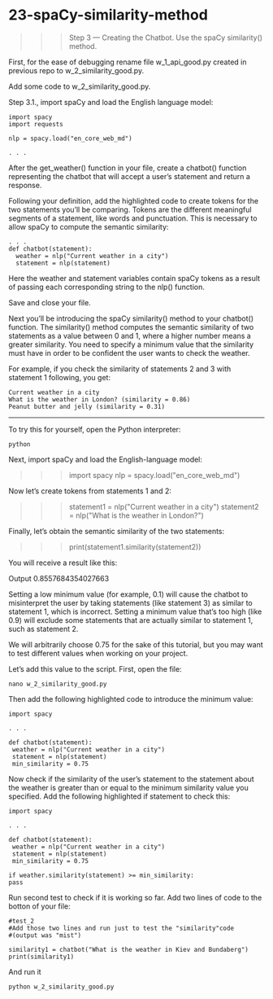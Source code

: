 # 23-spaCy-similarity-method

>>> Step 3 — Creating the Chatbot. Use the spaCy similarity() method.

First, for the ease of debugging rename file w_1_api_good.py created in previous repo to w_2_similarity_good.py.

Add some code to w_2_similarity_good.py.

Step 3.1., import spaCy and load the English language model:

    import spacy
    import requests
    
    nlp = spacy.load("en_core_web_md")
    
    . . .

After the get_weather() function in your file, create a chatbot() function representing the chatbot that will accept a user’s statement and return a response.

Following your definition, add the highlighted code to create tokens for the two statements you’ll be comparing. Tokens are the different meaningful segments of a statement, like words and punctuation. This is necessary to allow spaCy to compute the semantic similarity:

    . . .
    def chatbot(statement):
      weather = nlp("Current weather in a city")
      statement = nlp(statement)
      
      
Here the weather and statement variables contain spaCy tokens as a result of passing each corresponding string to the nlp() function.

Save and close your file.

Next you’ll be introducing the spaCy similarity() method to your chatbot() function. The similarity() method computes the semantic similarity of two statements as a value between 0 and 1, where a higher number means a greater similarity. You need to specify a minimum value that the similarity must have in order to be confident the user wants to check the weather.

For example, if you check the similarity of statements 2 and 3 with statement 1 following, you get:

    Current weather in a city
    What is the weather in London? (similarity = 0.86)
    Peanut butter and jelly (similarity = 0.31)

********

To try this for yourself, open the Python interpreter:

    python

Next, import spaCy and load the English-language model:

>>> import spacy
>>> nlp = spacy.load("en_core_web_md")

Now let’s create tokens from statements 1 and 2:

>>> statement1 = nlp("Current weather in a city")
>>> statement2 = nlp("What is the weather in London?")

Finally, let’s obtain the semantic similarity of the two statements:

>>> print(statement1.similarity(statement2))

You will receive a result like this:

Output
0.8557684354027663

Setting a low minimum value (for example, 0.1) will cause the chatbot to misinterpret the user by taking statements (like statement 3) as similar to statement 1, which is incorrect. Setting a minimum value that’s too high (like 0.9) will exclude some statements that are actually similar to statement 1, such as statement 2.

We will arbitrarily choose 0.75 for the sake of this tutorial, but you may want to test different values when working on your project.

Let’s add this value to the script. First, open the file:

    nano w_2_similarity_good.py

Then add the following highlighted code to introduce the minimum value:

    import spacy
    
    . . .
    
    def chatbot(statement):
     weather = nlp("Current weather in a city")
     statement = nlp(statement)
     min_similarity = 0.75

Now check if the similarity of the user’s statement to the statement about the weather is greater than or equal to the minimum similarity value you specified. Add the following highlighted if statement to check this:

    import spacy
    
    . . .
    
    def chatbot(statement):
     weather = nlp("Current weather in a city")
     statement = nlp(statement)
     min_similarity = 0.75

    if weather.similarity(statement) >= min_similarity:
    pass


Run second test to check if it is working so far.
Add two lines of code to the botton of your file:

    #test_2
    #Add those two lines and run just to test the "similarity"code 
    #(output was "mist")	
	  
    similarity1 = chatbot("What is the weather in Kiev and Bundaberg")
    print(similarity1)

And run it 

    python w_2_similarity_good.py




